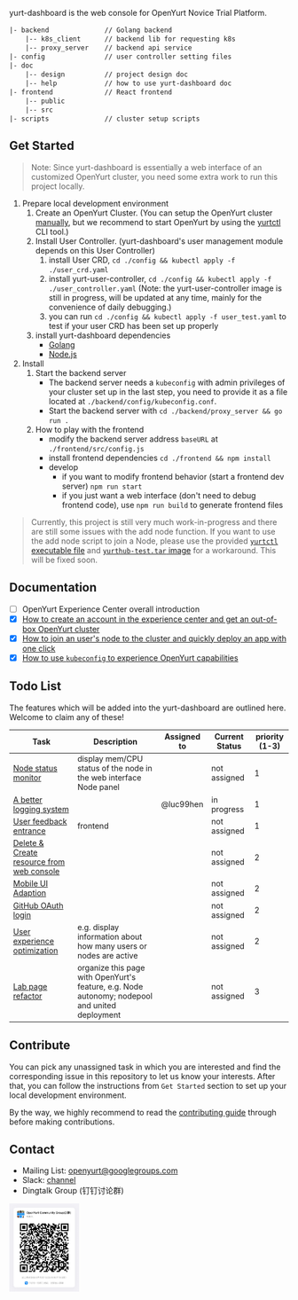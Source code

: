 yurt-dashboard is the web console for OpenYurt Novice Trial Platform.

```
|- backend              // Golang backend
    |-- k8s_client      // backend lib for requesting k8s
    |-- proxy_server    // backend api service
|- config               // user controller setting files
|- doc
    |-- design          // project design doc
    |-- help            // how to use yurt-dashboard doc
|- frontend             // React frontend
    |-- public
    |-- src
|- scripts              // cluster setup scripts
```

## Get Started

> Note: Since yurt-dashboard is essentially a web interface of an customized OpenYurt cluster, you need some extra work to run this project locally.

1. Prepare local development environment
   1. Create an OpenYurt Cluster. (You can setup the OpenYurt cluster [manually](https://github.com/openyurtio/openyurt/blob/master/docs/tutorial/manually-setup.md), but we recommend to start OpenYurt by using the [yurtctl](https://github.com/openyurtio/openyurt/blob/master/docs/tutorial/yurtctl.md) CLI tool.)
   2. Install User Controller. (yurt-dashboard's user management module depends on this User Controller)
      1. install User CRD, `cd ./config && kubectl apply -f ./user_crd.yaml`
      2. install yurt-user-controller, `cd ./config && kubectl apply -f ./user_controller.yaml` (Note: the yurt-user-controller image is still in progress, will be updated at any time, mainly for the convenience of daily debugging.)
      3. you can run `cd ./config && kubectl apply -f user_test.yaml` to test if your user CRD has been set up properly
   3. install yurt-dashboard dependencies
      - [Golang](https://go.dev/)
      - [Node.js](https://nodejs.dev/)
2. Install
   1. Start the backend server
      - The backend server needs a `kubeconfig` with admin privileges of your cluster set up in the last step, you need to provide it as a file located at `./backend/config/kubeconfig.conf`.
      - Start the backend server with `cd ./backend/proxy_server && go run .`
   2. How to play with the frontend
      - modify the backend server address `baseURL` at `./frontend/src/config.js`
      - install frontend dependencies `cd ./frontend && npm install`
      - develop
        - if you want to modify frontend behavior (start a frontend dev server) `npm run start`
        - if you just want a web interface (don't need to debug frontend code), use
          `npm run build` to generate frontend files

> Currently, this project is still very much work-in-progress and there are still some issues with the add node function. If you want to use the add node script to join a Node, please use the provided [`yurtctl` executable file](./config/yurtctl) and [`yurthub-test.tar` image](./config/yurthub-test.tar) for a workaround. This will be fixed soon.

## Documentation

- [ ] OpenYurt Experience Center overall introduction
- [x] [How to create an account in the experience center and get an out-of-box OpenYurt cluster](./doc/help/user.md)
- [x] [How to join an user's node to the cluster and quickly deploy an app with one click](./doc/help/web_console.md)
- [x] [How to use `kubeconfig` to experience OpenYurt capabilities](./doc/help/kubeconfig.md)

## Todo List

The features which will be added into the yurt-dashboard are outlined here. Welcome to claim any of these!

| Task                                                                                               | Description                                                                                    | Assigned to | Current Status | priority (1-3) |
| -------------------------------------------------------------------------------------------------- | ---------------------------------------------------------------------------------------------- | ----------- | -------------- | -------------- |
| [Node status monitor](https://github.com/openyurtio/yurt-dashboard/issues/4)                       | display mem/CPU status of the node in the web interface Node panel                             |             | not assigned   | 1              |
| [A better logging system](https://github.com/openyurtio/yurt-dashboard/issues/10)                  |                                                                                                |   @luc99hen         |  in progress   | 1              |
| [User feedback entrance](https://github.com/openyurtio/yurt-dashboard/issues/5)                    | frontend                                                                                       |             | not assigned   | 1              |
| [Delete & Create resource from web console](https://github.com/openyurtio/yurt-dashboard/issues/6) |                                                                                                |             | not assigned   | 2              |
| [Mobile UI Adaption](https://github.com/openyurtio/yurt-dashboard/issues/11)                       |                                                                                                |             | not assigned   | 2              |
| [GitHub OAuth login](https://github.com/openyurtio/yurt-dashboard/issues/7)                        |                                                                                                |             | not assigned   | 2              |
| [User experience optimization](https://github.com/openyurtio/yurt-dashboard/issues/8)              | e.g. display information about how many users or nodes are active                              |             | not assigned   | 2              |
| [Lab page refactor](https://github.com/openyurtio/yurt-dashboard/issues/9)                         | organize this page with OpenYurt's feature, e.g. Node autonomy; nodepool and united deployment |             | not assigned   | 3              |

## Contribute

You can pick any unassigned task in which you are interested and find the corresponding issue in this repository to let us know your interests. After that, you can follow the instructions from `Get Started` section to set up your local development environment.

By the way, we highly recommend to read the [contributing guide](https://github.com/openyurtio/openyurt/blob/master/CONTRIBUTING.md) through before making contributions.

## Contact

- Mailing List: openyurt@googlegroups.com
- Slack: [channel](https://join.slack.com/t/openyurt/shared_invite/zt-iw2lvjzm-MxLcBHWm01y1t2fiTD15Gw)
- Dingtalk Group (钉钉讨论群)

<div align="left">
    <img src="https://github.com/openyurtio/openyurt/blob/master/docs/img/ding.jpg" width=25% title="dingtalk">
</div>
